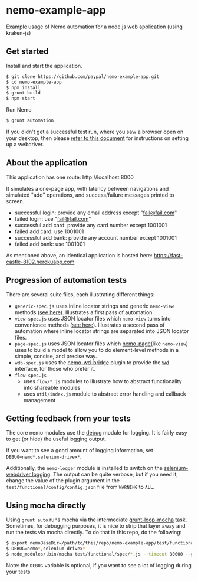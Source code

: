 # nemo-example-app

Example usage of Nemo automation for a node.js web application (using kraken-js)

## Get started

Install and start the application.

```bash
$ git clone https://github.com/paypal/nemo-example-app.git
$ cd nemo-example-app
$ npm install
$ grunt build
$ npm start
```

Run Nemo

```bash
$ grunt automation
```

If you didn't get a successful test run, where you saw a browser open on your desktop,
then please [refer to this document](https://github.com/paypal/nemo-docs/blob/master/driver-setup.md) for
instructions on setting up a webdriver.

## About the application

This application has one route: http://localhost:8000

It simulates a one-page app, with latency between navigations and simulated "add" operations, and success/failure messages
printed to screen.

* successful login: provide any email address except "fail@fail.com"
* failed login: use "fail@fail.com"
* successful add card: provide any card number except 1001001
* failed add card: use 1001001
* successful add bank: provide any account number except 1001001
* failed add bank: use 1001001

As mentioned above, an identical application is hosted here: https://fast-castle-8102.herokuapp.com

## Progression of automation tests

There are several suite files, each illustrating different things:

* `generic-spec.js` uses inline locator strings and generic `nemo-view` methods
([see here](https://github.com/paypal/nemo-view/blob/master/README.md#genericunderbar-methods)). Illustrates a first pass
of automation.
* `view-spec.js` uses JSON locator files which `nemo-view` turns into convenience methods
([see here](https://github.com/paypal/nemo-view/blob/master/README.md#locator-methods)). Illustrates a second pass
of automation where inline locator strings are separated into JSON locator files.
* `page-spec.js` uses JSON locator files which [nemo-page](https://github.com/OuranosSkia/nemo-page)(like `nemo-view`) uses to build a model to allow you to do element-level methods in a simple, concise, and precise way.
* `wdb-spec.js` uses the [nemo-wd-bridge](https://github.com/paypal/nemo-wd-bridge) plugin to provide the [wd](https://github.com/admc/wd) interface, for those who prefer it.
* `flow-spec.js`
  * uses `flow/*.js` modules to illustrate how to abstract functionality into shareable modules
  * uses `util/index.js` module to abstract error handling and callback management

## Getting feedback from your tests

The core nemo modules use the [debug]() module for logging. It is fairly easy to get (or hide) the useful logging output.

If you want to see a good amount of logging information, set `DEBUG=nemo*,selenium-drivex*`.

Additionally, the `nemo-logger` module is installed to switch on the [selenium-webdriver logging](http://seleniumhq.github.io/selenium/docs/api/javascript/module/selenium-webdriver/lib/logging.html). The output can be quite verbose, 
but if you need it, change the value of the plugin argument in the `test/functional/config/config.json` file from `WARNING` to `ALL`.

## Using mocha directly

Using `grunt auto` runs mocha via the intermediate [grunt-loop-mocha](https://github.com/grawk/grunt-loop-mocha) task.
Sometimes, for debugging purposes, it is nice to strip that layer away and run the tests via mocha directly. To do that
in this repo, do the following:

```bash
$ export nemoBaseDir=/path/to/this/repo/nemo-example-app/test/functional
$ DEBUG=nemo*,selenium-drivex*
$ node_modules/.bin/mocha test/functional/spec/*.js --timeout 30000 --grep @flow
```

Note: the `DEBUG` variable is optional, if you want to see a lot of logging during your tests

